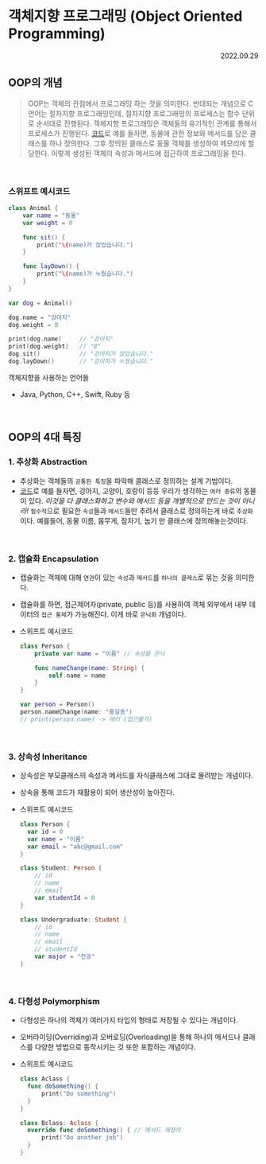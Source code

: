 # 객체지향 프로그래밍 (Object Oriented Programming)

<div align="right">2022.09.29</div>

## OOP의 개념

> OOP는 객체의 관점에서 프로그래밍 하는 것을 의미한다. 반대되는 개념으로 C언어는 절차지향 프로그래밍인데, 절차지향 프로그래밍의 프로세스는 함수 단위로 순서대로 진행된다. 객체지향 프로그래밍은 객체들의 유기적인 관계를 통해서 프로세스가 진행된다. [코드](#스위프트-예시코드)로 예를 들자면, 동물에 관한 정보와 메서드를 담은 클래스를 하나 정의한다. 그후 정의된 클래스로 동물 객체를 생성하여 메모리에 할당한다. 이렇게 생성된 객체의 속성과 메서드에 접근하여 프로그래밍을 한다.

<br/>

### 스위프트 예시코드

```Swift
class Animal {
    var name = "동물"
    var weight = 0

    func sit() {
        print("\(name)가 앉았습니다.")
    }

    func layDown() {
        print("\(name)가 누웠습니다.")
    }
}

var dog = Animal()

dog.name = "강아지"
dog.weight = 8

print(dog.name)     // "강아지"
print(dog.weight)   // "8"
dog.sit()           // "강아지가 앉았습니다."
dog.layDown()       // "강아지가 누웠습니다."
```

객체지향을 사용하는 언어들

- Java, Python, C++, Swift, Ruby 등

<br/>

## OOP의 4대 특징

### 1. 추상화 Abstraction

- 추상화는 객체들의 `공통된 특징`을 파악해 클래스로 정의하는 설계 기법이다.
  <br/>
- [코드](#스위프트-예시코드)로 예를 들자면, 강아지, 고양이, 호랑이 등등 우리가 생각하는 `여러 종류`의 동물이 있다. _이것을 다 클래스화하고 변수와 메서드 등을 개별적으로 만드는 것이 아니라!_ `필수적`으로 필요한 `속성`들과 `메서드`들만 추려서 클래스로 정의하는게 바로 `추상화`이다. 예를들어, 동물 이름, 몸무게, 잠자기, 눕기 만 클래스에 정의해놓는것이다.

<br/>

### 2. 캡슐화 Encapsulation

- 캡슐화는 객체에 대해 `연관`이 있는 `속성`과 `메서드`를 `하나의 클래스`로 묶는 것을 의미한다.
  <br/>
- 캡슐화를 하면, 접근제어자(private, public 등)를 사용하여 객체 외부에서 내부 데이터의 `접근 통제`가 가능해진다. 이게 바로 `은닉화` 개념이다.

- 스위프트 예시코드

  ```Swift
  class Person {
      private var name = "이름" // 속성을 은닉

      func nameChange(name: String) {
          self.name = name
      }
  }

  var person = Person()
  person.nameChange(name: "홍길동")
  // print(person.name) -> 에러 (접근불가)
  ```

  <br/>

### 3. 상속성 Inheritance

- 상속성은 부모클래스의 속성과 메서드를 자식클래스에 그대로 물려받는 개념이다.
  <br/>
- 상속을 통해 코드가 재활용이 되어 생산성이 높아진다.

- 스위프트 예시코드

  ```Swift
  class Person {
    var id = 0
    var name = "이름"
    var email = "abc@gmail.com"
  }

  class Student: Person {
      // id
      // name
      // email
      var studentId = 0
  }

  class Undergraduate: Student {
      // id
      // name
      // email
      // studentId
      var major = "전공"
  }
  ```

  <br/>

### 4. 다형성 Polymorphism

- 다형성은 하나의 객체가 여러가지 타입의 형태로 저장될 수 있다는 개념이다.
  <br/>
- 오버라이딩(Overriding)과 오버로딩(Overloading)을 통해 하나의 메서드나 클래스를 다양한 방법으로 동작시키는 것 또한 포함하는 개념이다.

- 스위프트 예시코드

  ```Swift
  class Aclass {
    func doSomething() {
        print("Do something")
    }
  }

  class Bclass: Aclass {
    override func doSomething() { // 메서드 재정의
        print("Do another job")
    }
  }
  ```

